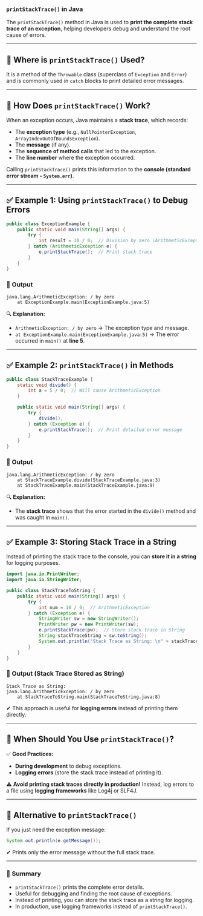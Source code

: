 ### **`printStackTrace()` in Java**
The `printStackTrace()` method in Java is used to **print the complete stack trace of an exception**, helping developers debug and understand the root cause of errors.

---

## **🔹 Where is `printStackTrace()` Used?**
It is a method of the `Throwable` class (superclass of `Exception` and `Error`) and is commonly used in `catch` blocks to print detailed error messages.

---

## **🔹 How Does `printStackTrace()` Work?**
When an exception occurs, Java maintains a **stack trace**, which records:
- The **exception type** (e.g., `NullPointerException`, `ArrayIndexOutOfBoundsException`).
- The **message** (if any).
- The **sequence of method calls** that led to the exception.
- The **line number** where the exception occurred.

Calling `printStackTrace()` prints this information to the **console (standard error stream - `System.err`)**.

---

## **✅ Example 1: Using `printStackTrace()` to Debug Errors**
```java
public class ExceptionExample {
    public static void main(String[] args) {
        try {
            int result = 10 / 0;  // Division by zero (ArithmeticException)
        } catch (ArithmeticException e) {
            e.printStackTrace();  // Print stack trace
        }
    }
}
```

### **🔹 Output**
```
java.lang.ArithmeticException: / by zero
    at ExceptionExample.main(ExceptionExample.java:5)
```
🔍 **Explanation:**  
- `ArithmeticException: / by zero` → The exception type and message.
- `at ExceptionExample.main(ExceptionExample.java:5)` → The error occurred in `main()` at **line 5**.

---

## **✅ Example 2: `printStackTrace()` in Methods**
```java
public class StackTraceExample {
    static void divide() {
        int a = 5 / 0;  // Will cause ArithmeticException
    }

    public static void main(String[] args) {
        try {
            divide();
        } catch (Exception e) {
            e.printStackTrace();  // Print detailed error message
        }
    }
}
```

### **🔹 Output**
```
java.lang.ArithmeticException: / by zero
    at StackTraceExample.divide(StackTraceExample.java:3)
    at StackTraceExample.main(StackTraceExample.java:9)
```
🔍 **Explanation:**  
- The **stack trace** shows that the error started in the `divide()` method and was caught in `main()`.

---

## **✅ Example 3: Storing Stack Trace in a String**
Instead of printing the stack trace to the console, you can **store it in a string** for logging purposes.

```java
import java.io.PrintWriter;
import java.io.StringWriter;

public class StackTraceToString {
    public static void main(String[] args) {
        try {
            int num = 10 / 0;  // ArithmeticException
        } catch (Exception e) {
            StringWriter sw = new StringWriter();
            PrintWriter pw = new PrintWriter(sw);
            e.printStackTrace(pw);  // Store stack trace in String
            String stackTraceString = sw.toString();
            System.out.println("Stack Trace as String: \n" + stackTraceString);
        }
    }
}
```

### **🔹 Output (Stack Trace Stored as String)**
```
Stack Trace as String: 
java.lang.ArithmeticException: / by zero
    at StackTraceToString.main(StackTraceToString.java:8)
```
✔ This approach is useful for **logging errors** instead of printing them directly.

---

## **🔹 When Should You Use `printStackTrace()`?**
✅ **Good Practices:**
- **During development** to debug exceptions.
- **Logging errors** (store the stack trace instead of printing it).

⚠ **Avoid printing stack traces directly in production!** Instead, log errors to a file using **logging frameworks** like Log4j or SLF4J.

---

## **🔹 Alternative to `printStackTrace()`**
If you just need the exception message:
```java
System.out.println(e.getMessage());
```
✔ Prints only the error message without the full stack trace.

---

### **🚀 Summary**
- `printStackTrace()` prints the complete error details.
- Useful for debugging and finding the root cause of exceptions.
- Instead of printing, you can store the stack trace as a string for logging.
- In production, use logging frameworks instead of `printStackTrace()`.
